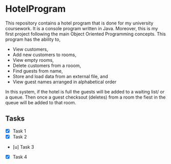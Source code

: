 # HotelProgram

This repository contains a hotel program that is done for my university coursework. It is a console program written in Java. Moreover, this is my first project following the main Object Oriented Programming concepts. This program has the ability to,
* View customers, 
* Add new customers to rooms,
* View empty rooms,
* Delete customers from a rooom,
* Find guests from name,
* Store and load data from an external file, and
* View guest names arranged in alphabetical order

In this system, if the hotel is full the guests will be added to a waiting list/ or a queue. Then once a guest checksout (deletes) from a room the fiest in the queue will be added to that room.

## Tasks ##
- [x] Task 1
- [x] Task 2
- [u] Task 3
- [x] Task 4
